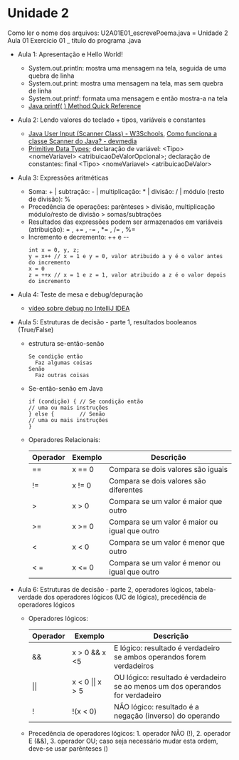 # Unidade 2
Como ler o nome dos arquivos: U2A01E01_escrevePoema.java = Unidade 2 Aula 01 Exercício 01 _ título do programa .java

* Aula 1: Apresentação e Hello World!
  *  System.out.println: mostra uma mensagem na tela, seguida de uma quebra de linha
  *  System.out.print: mostra uma mensagem na tela, mas sem quebra de linha
  *  System.out.printf: formata uma mensagem e então mostra-a na tela
  *  [Java printf( ) Method Quick Reference](https://www.cs.colostate.edu/~cs160/.Summer16/resources/Java_printf_method_quick_reference.pdf)
* Aula 2: Lendo valores do teclado + tipos, variáveis e constantes
  * [Java User Input (Scanner Class) - W3Schools](https://www.w3schools.com/java/java_user_input.asp), [Como funciona a classe Scanner do Java? - devmedia](https://www.devmedia.com.br/como-funciona-a-classe-scanner-do-java/28448)
  * [Primitive Data Types](https://docs.oracle.com/javase/tutorial/java/nutsandbolts/datatypes.html); declaração de variável: \<Tipo> \<nomeVariavel> \<atribuicaoDeValorOpcional>; declaração de constantes: final \<Tipo> \<nomeVariavel> \<atribuicaoDeValor>
* Aula 3: Expressões aritméticas
  * Soma: + | subtração: - | multiplicação: * | divisão: / | módulo (resto de divisão): %
  * Precedência de operações: parênteses > divisão, multiplicação módulo/resto de divisão > somas/subtrações
  * Resultados das expressões podem ser armazenados em variáveis (atribuição): = , += , -= , *= , /= , %=
  * Incremento e decremento: ++ e --
    ```
    int x = 0, y, z;
    y = x++ // x = 1 e y = 0, valor atribuido a y é o valor antes do incremento
    x = 0 
    z = ++x // x = 1 e z = 1, valor atribuido a z é o valor depois do incremento
    ```
* Aula 4: Teste de mesa e debug/depuração
  * [vídeo sobre debug no IntelliJ IDEA](https://www.youtube.com/watch?v=qz6gbT0kdzg&ab_channel=MarceloSobral)
* Aula 5: Estruturas de decisão - parte 1, resultados booleanos (True/False)
  * estrutura se-então-senão
    ```
    Se condição então
      Faz algumas coisas
    Senão
      Faz outras coisas
    ```
  * Se-então-senão em Java
    ```
    if (condição) { // Se condição então
    // uma ou mais instruções
    } else {        // Senão 
    // uma ou mais instruções
    }
    ```
  * Operadores Relacionais:

    | Operador | Exemplo | Descrição |
    | --- | --- | --- |
    | == | x == 0 | Compara se dois valores são iguais |   
    | != | x != 0 | Compara se dois valores são diferentes |
    | > | x > 0 | Compara se um valor é maior que outro |
    | >= | x >= 0| Compara se um valor é maior ou igual que outro |
    | < | x < 0 | Compara se um valor é menor que outro |
    |< = | x <= 0| Compara se um valor é menor ou igual que outro |

* Aula 6: Estruturas de decisão - parte 2, operadores lógicos, tabela-verdade dos operadores lógicos (UC de lógica), precedência de operadores lógicos
  * Operadores lógicos:

    | Operador | Exemplo | Descrição |
    | --- | --- | --- |
    | && | x > 0 && x <5 | E lógico: resultado é verdadeiro se ambos operandos forem verdadeiros |   
    | \|\| | x < 0 \|\| x > 5 | OU lógico: resultado é verdadeiro se ao menos um dos operandos for verdadeiro |
    | ! | !(x < 0) | NÃO lógico: resultado é a negação (inverso) do operando |
   
  * Precedência de operadores lógicos: 1. operador NÃO (!), 2. operador E (&&), 3. operador OU; caso seja necessário mudar esta ordem, deve-se usar parênteses ()
<!--
Bibliografia básica:
1. SOUZA, M. A. F. D.; GOMES, M. M.; SOARES, M. V.; CONCILIO, R. Algoritmos e lógica de programação: um texto introdutório para a engenharia. São Paulo: Cengage Learning Brasil, 2019. E-book (274 p.). 9788522128150. Disponível em: https://app.minhabiblioteca.com.br/#/books/9788522128150/
2. SANTOS, M. da S. dos. et al. Pensamento computacional. Porto Alegre: SAGAH, 2021. Ebook (270 p.). ISBN 9786556901121. Disponível em: https://app.minhabiblioteca.com.br/#/books/9786556901121/.
Bibliografia complementar:
1. SCHILDT, H. Java para iniciantes: crie, compile e execute programas Java rapidamente. 6.ed. Porto Alegre: Bookman, 2015. E-book (668 p.). ISBN 9788582603376. Disponível em: https://app.minhabiblioteca.com.br/#/books/9788582603376/. Acesso em: 19 out. 2022.
2. FURGERI, S. Java 8 - ensino didático: desenvolvimento e Implementação de aplicações. São Paulo: Érica, 2015. E-book (321 p.). ISBN 9788536519340. Disponível em: https://app.minhabiblioteca.com.br/#/books/9788536519340/. Acesso em: 19 out. 2022.
3. MANZANO, J. A. N. G.; OLIVEIRA, J. F. D. Algoritmos: lógica para desenvolvimento de programação de computadores. 29. ed. São Paulo: Érica, 2019. E-book (369 p.). ISBN 
9788536531472. Disponível em: https://app.minhabiblioteca.com.br/#/books/9788536531472/. Acesso em: 19 out. 2022
-->
